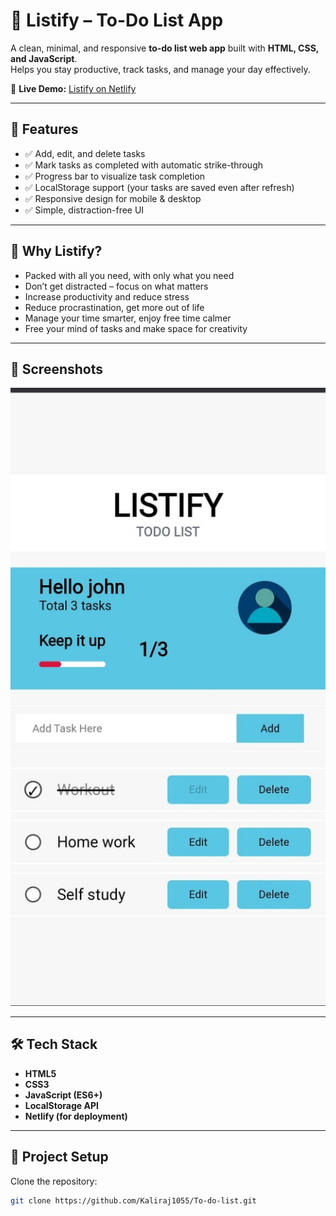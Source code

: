 # 📝 Listify – To-Do List App

A clean, minimal, and responsive **to-do list web app** built with **HTML, CSS, and JavaScript**.  
Helps you stay productive, track tasks, and manage your day effectively.  

🔗 **Live Demo:** [Listify on Netlify](https://listifytodo-list.netlify.app)  

---

## 🚀 Features
- ✅ Add, edit, and delete tasks  
- ✅ Mark tasks as completed with automatic strike-through  
- ✅ Progress bar to visualize task completion  
- ✅ LocalStorage support (your tasks are saved even after refresh)  
- ✅ Responsive design for mobile & desktop  
- ✅ Simple, distraction-free UI  

---

## 🎯 Why Listify?
- Packed with all you need, with only what you need  
- Don’t get distracted – focus on what matters  
- Increase productivity and reduce stress  
- Reduce procrastination, get more out of life  
- Manage your time smarter, enjoy free time calmer  
- Free your mind of tasks and make space for creativity  

---

## 📸 Screenshots

![App Screenshot](images/Appimage4.jpg)  


---

## 🛠️ Tech Stack
- **HTML5**
- **CSS3**
- **JavaScript (ES6+)**
- **LocalStorage API**
- **Netlify (for deployment)**

---

## 📂 Project Setup
Clone the repository:
```bash
git clone https://github.com/Kaliraj1055/To-do-list.git
